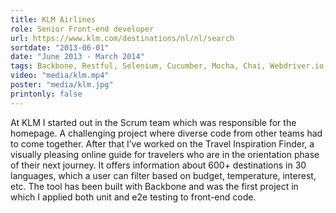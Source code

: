 ```yaml
---
title: KLM Airlines
role: Senior Front-end developer
url: https://www.klm.com/destinations/nl/nl/search
sortdate: "2013-06-01"
date: "June 2013 - March 2014"
tags: Backbone, Restful, Selenium, Cucumber, Mocha, Chai, Webdriver.io, Scrum
video: "media/klm.mp4"
poster: "media/klm.jpg"
printonly: false
---
```

At KLM I started out in the Scrum team which was responsible for the homepage. A challenging project where diverse code from other teams had to come together. After that I’ve worked on the Travel Inspiration Finder, a visually pleasing online guide for travelers who are in the orientation phase of their next journey. It offers information about 600+ destinations in 30 languages, which a user can filter based on budget, temperature, interest, etc. The tool has been built with Backbone and was the first project in which I applied both unit and e2e testing to front-end code.